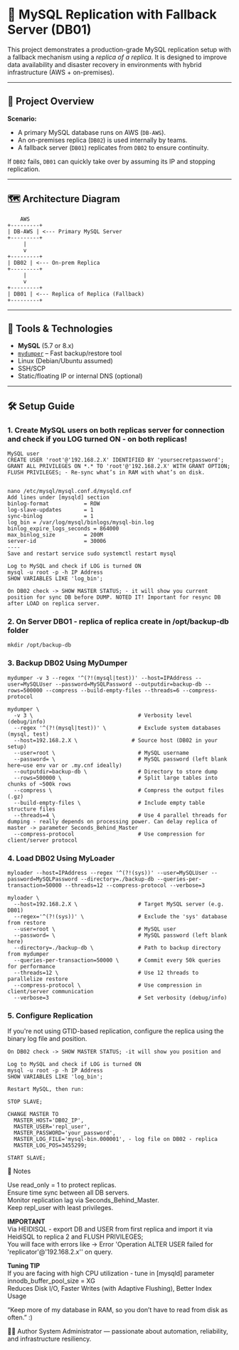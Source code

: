 # 🔄 MySQL Replication with Fallback Server (DB01)

This project demonstrates a production-grade MySQL replication setup with a fallback mechanism using a *replica of a replica*. It is designed to improve data availability and disaster recovery in environments with hybrid infrastructure (AWS + on-premises).

---

## 📘 Project Overview

**Scenario:**

- A primary MySQL database runs on AWS (`DB-AWS`).
- An on-premises replica (`DB02`) is used internally by teams.
- A fallback server (`DB01`) replicates from `DB02` to ensure continuity.

If `DB02` fails, `DB01` can quickly take over by assuming its IP and stopping replication.

---

## 🗺️ Architecture Diagram
```
    AWS
+---------+
| DB-AWS | <--- Primary MySQL Server
+---------+
     |
     v
+---------+
| DB02 | <--- On-prem Replica
+---------+
     |
     v
+---------+
| DB01 | <--- Replica of Replica (Fallback)
+---------+
```
---

## 🧰 Tools & Technologies

- **MySQL** (5.7 or 8.x)
- [`mydumper`](https://github.com/mydumper/mydumper) – Fast backup/restore tool
- Linux (Debian/Ubuntu assumed)
- SSH/SCP
- Static/floating IP or internal DNS (optional)

---

## 🛠️ Setup Guide

### 1. Create MySQL users on both replicas server for connection and check if you LOG turned ON - on both replicas!

```
MySQL user
CREATE USER 'root'@'192.168.2.X' IDENTIFIED BY 'yoursecretpassword';
GRANT ALL PRIVILEGES ON *.* TO 'root'@'192.168.2.X' WITH GRANT OPTION;
FLUSH PRIVILEGES; - Re-sync what’s in RAM with what’s on disk.


nano /etc/mysql/mysql.conf.d/mysqld.cnf
Add lines under [mysqld] section
binlog-format           = ROW
log-slave-updates       = 1
sync-binlog             = 1
log_bin = /var/log/mysql/binlogs/mysql-bin.log
binlog_expire_logs_seconds = 864000
max_binlog_size         = 200M
server-id               = 30006
----
Save and restart service sudo systemctl restart mysql

Log to MySQL and check if LOG is turned ON 
mysql -u root -p -h IP Address
SHOW VARIABLES LIKE 'log_bin';

On DB02 check -> SHOW MASTER STATUS; - it will show you current position for sync DB before DUMP. NOTED IT! Important for resync DB after LOAD on replica server.
```
### 2. On Server DBO1 - replica of replica create in /opt/backup-db folder
```
mkdir /opt/backup-db
```
### 3. Backup DB02 Using MyDumper
```
mydumper -v 3 --regex '^(?!(mysql|test))' --host=IPAddress --user=MySQLUser --password=MySQLPassword --outputdir=backup-db --rows=500000 --compress --build-empty-files --threads=6 --compress-protocol
```
```
mydumper \
  -v 3 \                                 # Verbosity level (debug/info)
  --regex '^(?!(mysql|test))' \          # Exclude system databases (mysql, test)
  --host=192.168.2.X \                 # Source host (DB02 in your setup)
  --user=root \                          # MySQL username
  --password= \                          # MySQL password (left blank here—use env var or .my.cnf ideally)
  --outputdir=backup-db \                # Directory to store dump
  --rows=500000 \                        # Split large tables into chunks of ~500k rows
  --compress \                           # Compress the output files (.gz)
  --build-empty-files \                  # Include empty table structure files
  --threads=4 \                          # Use 4 parallel threads for dumping - really depends on processing power. Can delay replica of master -> parameter Seconds_Behind_Master
  --compress-protocol                    # Use compression for client/server protocol
```
### 4. Load DB02 Using MyLoader
```
myloader --host=IPAddress --regex '^(?!(sys))' --user=MySQLUser --password=MySQLPassword --directory=./backup-db --queries-per-transaction=50000 --threads=12 --compress-protocol --verbose=3

```
```
myloader \
  --host=192.168.2.X \                   # Target MySQL server (e.g. DB01)
  --regex='^(?!(sys))' \                 # Exclude the 'sys' database from restore
  --user=root \                          # MySQL user
  --password= \                          # MySQL password (left blank here)
  --directory=./backup-db \              # Path to backup directory from mydumper
  --queries-per-transaction=50000 \      # Commit every 50k queries for performance
  --threads=12 \                         # Use 12 threads to parallelize restore
  --compress-protocol \                  # Use compression in client/server communication
  --verbose=3                            # Set verbosity (debug/info)
```
### 5. Configure Replication
If you're not using GTID-based replication, configure the replica using the binary log file and position.
```
On DB02 check -> SHOW MASTER STATUS; -it will show you position and 

Log to MySQL and check if LOG is turned ON 
mysql -u root -p -h IP Address
SHOW VARIABLES LIKE 'log_bin';

Restart MySQL, then run:

STOP SLAVE;

CHANGE MASTER TO
  MASTER_HOST='DB02_IP',
  MASTER_USER='repl_user',
  MASTER_PASSWORD='your_password',
  MASTER_LOG_FILE='mysql-bin.000001', - log file on DB02 - replica
  MASTER_LOG_POS=3455299;

START SLAVE;
```

📌 Notes

Use read_only = 1 to protect replicas. <br>
Ensure time sync between all DB servers. <br>
Monitor replication lag via Seconds_Behind_Master. <br>
Keep repl_user with least privileges. <br>

**IMPORTANT <br>**
Via HEIDISQL - export DB and USER from first replica and import it via HeidiSQL to replica 2 and FLUSH PRIVILEGES; <br>
You will face with errors like -> Error 'Operation ALTER USER failed for 'replicator'@'192.168.2.x'' on query.

**Tuning TIP <br>**
If you are facing with high CPU utilization - tune in [mysqld] parameter innodb_buffer_pool_size = XG <br>
Reduces Disk I/O, Faster Writes (with Adaptive Flushing), Better Index Usage <br>

“Keep more of my database in RAM, so you don’t have to read from disk as often.” :) 

🧑‍💻 Author
System Administrator — passionate about automation, reliability, and infrastructure resiliency.




